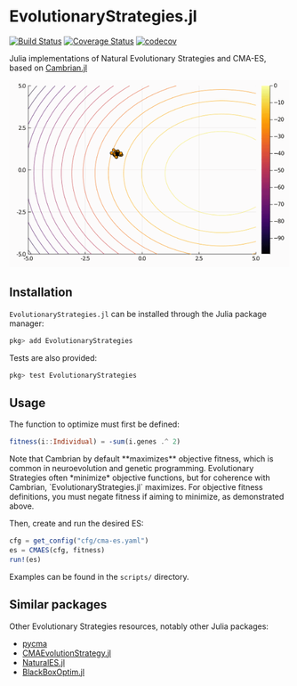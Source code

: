 # EvolutionaryStrategies.jl

[![Build Status](https://travis-ci.org/d9w/EvolutionaryStrategies.jl.svg?branch=master)](https://travis-ci.org/d9w/EvolutionaryStrategies.jl) [![Coverage Status](https://coveralls.io/repos/d9w/EvolutionaryStrategies.jl/badge.svg?branch=master)](https://coveralls.io/r/d9w/EvolutionaryStrategies.jl?branch=master) [![codecov](https://codecov.io/gh/d9w/EvolutionaryStrategies.jl/branch/master/graph/badge.svg)](https://codecov.io/gh/d9w/EvolutionaryStrategies.jl)

Julia implementations of Natural Evolutionary Strategies and CMA-ES, based on
[Cambrian.jl](https://github.com/d9w/Cambrian.jl)

<img src="es.gif" width="800px" height="auto">

## Installation

`EvolutionaryStrategies.jl` can be installed through the Julia package manager:

```julia
pkg> add EvolutionaryStrategies
```

Tests are also provided:

```julia
pkg> test EvolutionaryStrategies
```

## Usage

The function to optimize must first be defined:

```julia
fitness(i::Individual) = -sum(i.genes .^ 2)
```

<div class="alert alert-info">
Note that Cambrian by default **maximizes** objective fitness, which is common
in neuroevolution and genetic programming. Evolutionary Strategies often
*minimize* objective functions, but for coherence with Cambrian,
`EvolutionaryStrategies.jl` maximizes. For objective fitness definitions, you
must negate fitness if aiming to minimize, as demonstrated above.
</div>

Then, create and run the desired ES:

```julia
cfg = get_config("cfg/cma-es.yaml")
es = CMAES(cfg, fitness)
run!(es)
```

Examples can be found in the `scripts/` directory.

## Similar packages

Other Evolutionary Strategies resources, notably other Julia packages:

+ [pycma](https://github.com/CMA-ES/pycma)
+ [CMAEvolutionStrategy.jl](https://github.com/jbrea/CMAEvolutionStrategy.jl)
+ [NaturalES.jl](https://github.com/francescoalemanno/NaturalES.jl)
+ [BlackBoxOptim.jl](https://github.com/robertfeldt/BlackBoxOptim.jl)

